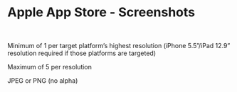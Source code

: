 Apple App Store - Screenshots
=============================

 

Minimum of 1 per target platform’s highest resolution (iPhone 5.5”/iPad 12.9”
resolution required if those platforms are targeted)

Maximum of 5 per resolution

JPEG or PNG (no alpha)

